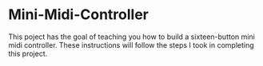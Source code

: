 # Mini-Midi-Controller
This poject has the goal of teaching you how to build a sixteen-button mini midi controller. 
These instructions will follow the steps I took in completing this project. 

